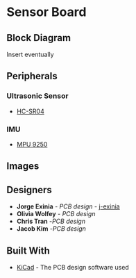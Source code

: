 # Sensor Board

## Block Diagram

Insert eventually

## Peripherals

### Ultrasonic Sensor 

* [HC-SR04](https://drive.google.com/drive/u/0/folders/1xsJGETTpcq1XzuCTXawy3HPFXWkEYlSV)

### IMU

* [MPU 9250](https://drive.google.com/drive/u/0/folders/1xsJGETTpcq1XzuCTXawy3HPFXWkEYlSV)

## Images

## Designers

* **Jorge Exinia** - *PCB design* - [j-exinia](https://github.com/j-exinia)
* **Olivia Wolfey** - *PCB design*
* **Chris Tran** -*PCB design*
* **Jacob Kim** -*PCB design*

## Built With

* [KiCad](https://kicad-pcb.org/) - The PCB design software used
